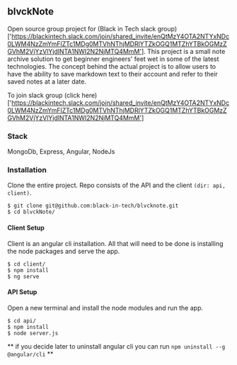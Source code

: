## blvckNote
Open source group project for (Black in Tech slack group)['https://blackintech.slack.com/join/shared_invite/enQtMzY4OTA2NTYxNDc0LWM4NzZmYmFlZTc1MDg0MTVhNThjMDRlYTZkOGQ1MTZhYTBkOGMzZGVhM2VjYzVlYjdlNTA1NWI2N2NjMTQ4MmM']. This project is a small note archive solution to get beginner engineers' feet wet in some of the latest technologies. The concept behind the actual project is to allow users to have the ability to save markdown text to their account and refer to their saved notes at a later date. 

To join slack group (click here)['https://blackintech.slack.com/join/shared_invite/enQtMzY4OTA2NTYxNDc0LWM4NzZmYmFlZTc1MDg0MTVhNThjMDRlYTZkOGQ1MTZhYTBkOGMzZGVhM2VjYzVlYjdlNTA1NWI2N2NjMTQ4MmM']

### Stack
MongoDb, Express, Angular, NodeJs

### Installation

Clone the entire project. Repo consists of the API and the client `(dir: api, client)`. 

```
$ git clone git@github.com:black-in-tech/blvcknote.git
$ cd blvckNote/
```

#### Client Setup

Client is an angular cli installation. All that will need to be done is installing the node packages and serve the app.

```
$ cd client/
$ npm install
$ ng serve
```

#### API Setup

Open a new terminal and install the node modules and run the app.

```
$ cd api/
$ npm install
$ node server.js
```

** if you decide later to uninstall angular cli you can run `npm uninstall --g @angular/cli` **
